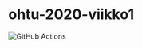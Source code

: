 # ohtu-2020-viikko1

![GitHub Actions](https://github.com/jenkarper/ohtu-2020-viikko1/workflows/Java%20CI%20with%20Gradle/badge.svg)
